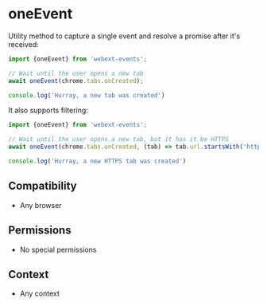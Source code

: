 # oneEvent

Utility method to capture a single event and resolve a promise after it's received:

```js
import {oneEvent} from 'webext-events';

// Wait until the user opens a new tab
await oneEvent(chrome.tabs.onCreated);

console.log('Hurray, a new tab was created')
```

It also supports filtering:

```js
import {oneEvent} from 'webext-events';

// Wait until the user opens a new tab, but it has it be HTTPS
await oneEvent(chrome.tabs.onCreated, (tab) => tab.url.startsWith('https'));

console.log('Hurray, a new HTTPS tab was created')
```

## Compatibility

- Any browser

## Permissions

- No special permissions

## Context

- Any context
